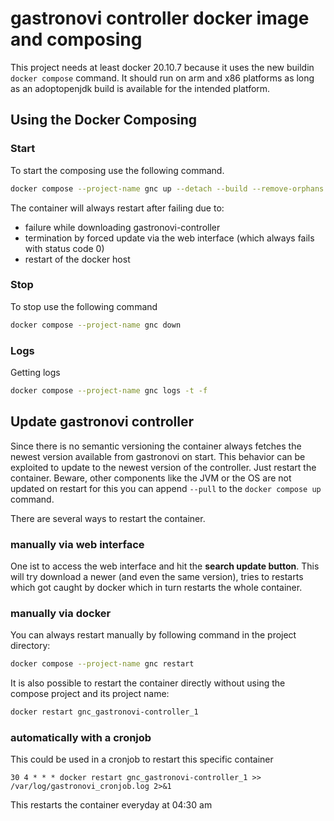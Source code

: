 # gastronovi controller docker image and composing
This project needs at least docker 20.10.7 because it uses the new buildin `docker compose` command. It should run on arm and x86 platforms as long as an adoptopenjdk build is available for the intended platform.


## Using the Docker Composing
### Start
To start the composing use the following command.

```bash
docker compose --project-name gnc up --detach --build --remove-orphans
```

The container will always restart after failing due to:
- failure while downloading gastronovi-controller
- termination by forced update via the web interface (which always fails with status code 0)
- restart of the docker host

### Stop
To stop use the following command 

```bash
docker compose --project-name gnc down
```
### Logs
Getting logs

```bash
docker compose --project-name gnc logs -t -f
```

## Update gastronovi controller
Since there is no semantic versioning the container always fetches the newest version available from gastronovi on start. This behavior can be exploited to update to the newest version of the controller. Just restart the container. Beware, other components like the JVM or the OS are not updated on restart for this you can append ```--pull``` to the ```docker compose up``` command.

There are several ways to restart the container.

### manually via web interface
 One ist to access the web interface and hit the **search update button**. This will try download a newer (and even the same version), tries to restarts which got caught by docker which in turn restarts the whole container.

### manually via docker
You can always restart manually by following command in the project directory:

```bash
docker compose --project-name gnc restart
```

It is also possible to restart the container directly without using the compose project and its project name:

```bash
docker restart gnc_gastronovi-controller_1
```

### automatically with a cronjob
This could be used in a cronjob to restart this specific container

```
30 4 * * * docker restart gnc_gastronovi-controller_1 >> /var/log/gastronovi_cronjob.log 2>&1
```

This restarts the container everyday at 04:30 am